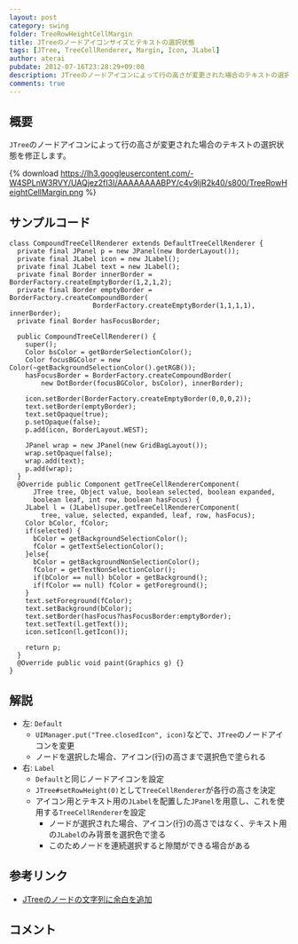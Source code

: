 ```yaml
---
layout: post
category: swing
folder: TreeRowHeightCellMargin
title: JTreeのノードアイコンサイズとテキストの選択状態
tags: [JTree, TreeCellRenderer, Margin, Icon, JLabel]
author: aterai
pubdate: 2012-07-16T23:28:29+09:00
description: JTreeのノードアイコンによって行の高さが変更された場合のテキストの選択状態を修正します。
comments: true
---
```

## 概要
`JTree`のノードアイコンによって行の高さが変更された場合のテキストの選択状態を修正します。

{% download https://lh3.googleusercontent.com/-W4SPLnW3RVY/UAQjez2fI3I/AAAAAAAABPY/c4v9ljR2k40/s800/TreeRowHeightCellMargin.png %}

## サンプルコード
<pre class="prettyprint"><code>class CompoundTreeCellRenderer extends DefaultTreeCellRenderer {
  private final JPanel p = new JPanel(new BorderLayout());
  private final JLabel icon = new JLabel();
  private final JLabel text = new JLabel();
  private final Border innerBorder = BorderFactory.createEmptyBorder(1,2,1,2);
  private final Border emptyBorder = BorderFactory.createCompoundBorder(
                     BorderFactory.createEmptyBorder(1,1,1,1), innerBorder);
  private final Border hasFocusBorder;

  public CompoundTreeCellRenderer() {
    super();
    Color bsColor = getBorderSelectionColor();
    Color focusBGColor = new Color(~getBackgroundSelectionColor().getRGB());
    hasFocusBorder = BorderFactory.createCompoundBorder(
        new DotBorder(focusBGColor, bsColor), innerBorder);

    icon.setBorder(BorderFactory.createEmptyBorder(0,0,0,2));
    text.setBorder(emptyBorder);
    text.setOpaque(true);
    p.setOpaque(false);
    p.add(icon, BorderLayout.WEST);

    JPanel wrap = new JPanel(new GridBagLayout());
    wrap.setOpaque(false);
    wrap.add(text);
    p.add(wrap);
  }
  @Override public Component getTreeCellRendererComponent(
      JTree tree, Object value, boolean selected, boolean expanded,
      boolean leaf, int row, boolean hasFocus) {
    JLabel l = (JLabel)super.getTreeCellRendererComponent(
        tree, value, selected, expanded, leaf, row, hasFocus);
    Color bColor, fColor;
    if(selected) {
      bColor = getBackgroundSelectionColor();
      fColor = getTextSelectionColor();
    }else{
      bColor = getBackgroundNonSelectionColor();
      fColor = getTextNonSelectionColor();
      if(bColor == null) bColor = getBackground();
      if(fColor == null) fColor = getForeground();
    }
    text.setForeground(fColor);
    text.setBackground(bColor);
    text.setBorder(hasFocus?hasFocusBorder:emptyBorder);
    text.setText(l.getText());
    icon.setIcon(l.getIcon());

    return p;
  }
  @Override public void paint(Graphics g) {}
}
</code></pre>

## 解説
- 左: `Default`
    - `UIManager.put("Tree.closedIcon", icon)`などで、`JTree`のノードアイコンを変更
    - ノードを選択した場合、アイコン(行)の高さまで選択色で塗られる
- 右: `Label`
    - `Default`と同じノードアイコンを設定
    - `JTree#setRowHeight(0)`として`TreeCellRenderer`が各行の高さを決定
    - アイコン用とテキスト用の`JLabel`を配置した`JPanel`を用意し、これを使用する`TreeCellRenderer`を設定
        - ノードが選択された場合、アイコン(行)の高さではなく、テキスト用の`JLabel`のみ背景を選択色で塗る
        - このためノードを連続選択すると隙間ができる場合がある

<!-- dummy comment line for breaking list -->

## 参考リンク
- [JTreeのノードの文字列に余白を追加](http://ateraimemo.com/Swing/TreeCellMargin.html)

<!-- dummy comment line for breaking list -->

## コメント
